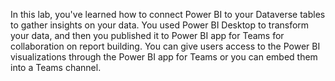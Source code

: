 In this lab, you've learned how to connect Power BI to your Dataverse tables to gather insights on your data. You used Power BI Desktop to transform your data, and then you published it to Power BI app for Teams for collaboration on report building. You can give users access to the Power BI visualizations through the Power BI app for Teams or you can embed them into a Teams channel.
